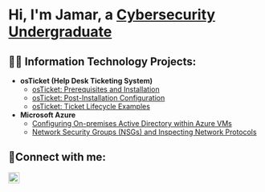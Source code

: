 <h1>Hi, I'm Jamar, a <a href="www.linkedin.com/in/jamar-johnson-925aa9199">Cybersecurity Undergraduate</a></h1>

<h2>👨‍💻 Information Technology Projects:</h2>

- <b>osTicket (Help Desk Ticketing System)</b>
  - [osTicket: Prerequisites and Installation](https://github.com/jayjohn1337/osticket-prereqs)
  - [osTicket: Post-Installation Configuration](https://github.com/jayjohn1337/post-install-config)
  - [osTicket: Ticket Lifecycle Examples](https://github.com/jayjohn1337/ticket-lifecycle)
- <b>Microsoft Azure</b>
  - [Configuring On-premises Active Directory within Azure VMs](https://github.com/jayjohn1337/configure-ad)
  - [Network Security Groups (NSGs) and Inspecting Network Protocols](https://github.com/jayjohn1337/azure-network-protocols)

<h2>🤳Connect with me:</h2>


[<img align="left" alt="Jamar | LinkedIn" width="22px" src="https://cdn.jsdelivr.net/npm/simple-icons@v3/icons/linkedin.svg" />][linkedin]



[linkedin]: https://linkedin.com/in/jamar-johnson-925aa9199
